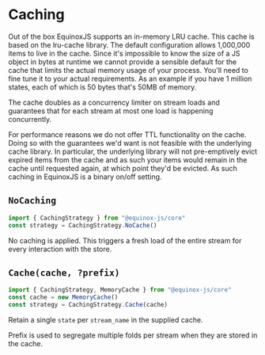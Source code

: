 # Caching

Out of the box EquinoxJS supports an in-memory LRU cache. This cache is based
on the lru-cache library. The default configuration allows 1,000,000 items to
live in the cache. Since it's impossible to know the size of a JS object in
bytes at runtime we cannot provide a sensible default for the cache that limits
the actual memory usage of your process. You'll need to fine tune it to your
actual requirements. As an example if you have 1 million states, each of which
is 50 bytes that's 50MB of memory.

The cache doubles as a concurrency limiter on stream loads and guarantees that
for each stream at most one load is happening concurrently.

For performance reasons we do not offer TTL functionality on the cache. Doing
so with the guarantees we'd want is not feasible with the underlying cache
library. In particular, the underlying library will not pre-emptively evict
expired items from the cache and as such your items would remain in the cache
until requested again, at which point they'd be evicted. As such caching in
EquinoxJS is a binary on/off setting.

## `NoCaching`

```ts
import { CachingStrategy } from "@equinox-js/core"
const strategy = CachingStrategy.NoCache()
```

No caching is applied. This triggers a fresh load of the entire stream for every interaction with the
store.

## `Cache(cache, ?prefix)`

```ts
import { CachingStrategy, MemoryCache } from "@equinox-js/core"
const cache = new MemoryCache()
const strategy = CachingStrategy.Cache(cache)
```

Retain a single `state` per `stream_name` in the supplied cache.

Prefix is used to segregate multiple folds per stream when they are stored in the cache.

